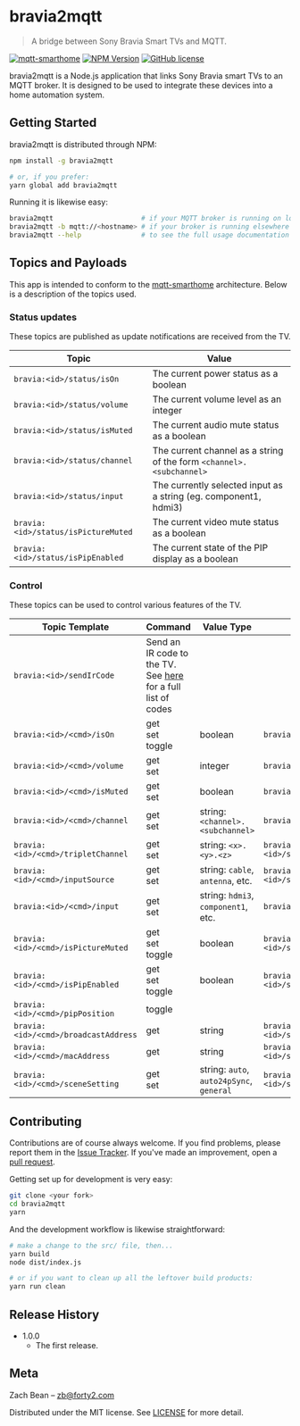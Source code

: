 # bravia2mqtt
> A bridge between Sony Bravia Smart TVs and MQTT.

[![mqtt-smarthome](https://img.shields.io/badge/mqtt-smarthome-blue.svg)](https://github.com/mqtt-smarthome/mqtt-smarthome)
[![NPM Version][npm-image]][npm-url]
[![GitHub license](https://img.shields.io/badge/license-MIT-blue.svg)](LICENSE.md)

bravia2mqtt is a Node.js application that links Sony Bravia smart TVs to an MQTT broker. It is designed to be used to integrate these devices into a home automation system.

## Getting Started

bravia2mqtt is distributed through NPM:

```sh
npm install -g bravia2mqtt

# or, if you prefer:
yarn global add bravia2mqtt
```

Running it is likewise easy:

```sh
bravia2mqtt                      # if your MQTT broker is running on localhost
bravia2mqtt -b mqtt://<hostname> # if your broker is running elsewhere
bravia2mqtt --help               # to see the full usage documentation
```

## Topics and Payloads

This app is intended to conform to the [mqtt-smarthome](http://www.github.com/mqtt-smarthome/mqtt-smarthome/) architecture.  Below is a description of the topics used.

### Status updates

These topics are published as update notifications are received from the TV.

| Topic                               | Value                                                                            |
|-------------------------------------|----------------------------------------------------------------------------------|
| `bravia:<id>/status/isOn`           | The current power status as a boolean
| `bravia:<id>/status/volume`         | The current volume level as an integer
| `bravia:<id>/status/isMuted`        | The current audio mute status as a boolean
| `bravia:<id>/status/channel`        | The current channel as a string of the form `<channel>.<subchannel>`
| `bravia:<id>/status/input`          | The currently selected input as a string (eg. component1, hdmi3)
| `bravia:<id>/status/isPictureMuted` | The current video mute status as a boolean
| `bravia:<id>/status/isPipEnabled`   | The current state of the PIP display as a boolean

### Control

These topics can be used to control various features of the TV.

| Topic Template           | Command | Value Type | Results on                                                               |
|--------------------------|---------|------------|--------------------------------------------------------------------------|
| `bravia:<id>/sendIrCode` | Send an IR code to the TV. See [here](http://www.github.com/forty2/bravia-simple-ip-control/blob/master/KEYS.md) for a full list of codes
| `bravia:<id>/<cmd>/isOn` | get<br>set<br>toggle | boolean | `bravia:<id>/status/isOn`
| `bravia:<id>/<cmd>/volume` | get<br>set | integer | `bravia:<id>/status/volume`
| `bravia:<id>/<cmd>/isMuted` | get<br>set | boolean | `bravia:<id>/status/isMuted`
| `bravia:<id>/<cmd>/channel` | get<br>set | string: `<channel>.<subchannel>` | `bravia:<id>/status/channel`
| `bravia:<id>/<cmd>/tripletChannel` | get<br>set | string: `<x>.<y>.<z>` | `bravia:<id>/status/tripletChannel`
| `bravia:<id>/<cmd>/inputSource` | get<br>set | string: `cable`, `antenna`, etc. | `bravia:<id>/status/inputSource`
| `bravia:<id>/<cmd>/input` | get<br>set | string: `hdmi3`, `component1`, etc. | `bravia:<id>/status/input`
| `bravia:<id>/<cmd>/isPictureMuted` | get<br>set<br>toggle | boolean | `bravia:<id>/status/isPictureMuted`
| `bravia:<id>/<cmd>/isPipEnabled` | get<br>set<br>toggle | boolean | `bravia:<id>/status/isPipEnabled`
| `bravia:<id>/<cmd>/pipPosition` | toggle |         |                                 
| `bravia:<id>/<cmd>/broadcastAddress` | get | string | `bravia:<id>/status/broadcastAddress`
| `bravia:<id>/<cmd>/macAddress` | get | string | `bravia:<id>/status/macAddress`
| `bravia:<id>/<cmd>/sceneSetting` | get<br>set | string: `auto`, `auto24pSync`, `general` | `bravia:<id>/status/sceneSetting`


## Contributing

Contributions are of course always welcome.  If you find problems, please report them in the [Issue Tracker](http://www.github.com/forty2/bravia2mqtt/issues/).  If you've made an improvement, open a [pull request](http://www.github.com/forty2/bravia2mqtt/pulls).

Getting set up for development is very easy:
```sh
git clone <your fork>
cd bravia2mqtt
yarn
```

And the development workflow is likewise straightforward:
```sh
# make a change to the src/ file, then...
yarn build
node dist/index.js

# or if you want to clean up all the leftover build products:
yarn run clean
```

## Release History

* 1.0.0
    * The first release.

## Meta

Zach Bean – zb@forty2.com

Distributed under the MIT license. See [LICENSE](LICENSE.md) for more detail.

[npm-image]: https://img.shields.io/npm/v/bravia2mqtt.svg?style=flat
[npm-url]: https://npmjs.org/package/bravia2mqtt
